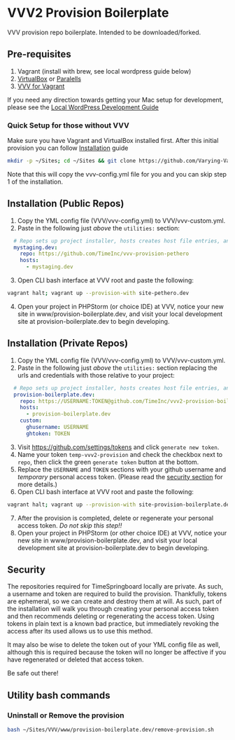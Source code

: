 # VVV2 Provision Boilerplate
VVV provision repo boilerplate. Intended to be downloaded/forked.

## Pre-requisites
1. Vagrant (install with brew, see local wordpress guide below)
2. [VirtualBox](https://www.virtualbox.org/manual/ch02.html#idm858) or [Paralells](http://www.parallels.com/products/desktop/)
3. [VVV for Vagrant](https://github.com/Varying-Vagrant-Vagrants/VVV)

If you need any direction towards getting your Mac setup for development, please see the [Local WordPress Development Guide](https://github.com/WordPress-Phoenix/local-wordpress-development)

### Quick Setup for those without VVV
Make sure you have Vagrant and VirtualBox installed first. After this initial provision you can follow [Installation](#intallation) guide

```bash
mkdir -p ~/Sites; cd ~/Sites && git clone https://github.com/Varying-Vagrant-Vagrants/VVV.git ; cd VVV &&  vagrant up --provision && cp VVV/vvv-config.yml VVV/vvv-custom.yml ;
```

Note that this will copy the vvv-config.yml file for you and you can skip step 1 of the installation.

## Installation (Public Repos)

1. Copy the YML config file (VVV/vvv-config.yml) to VVV/vvv-custom.yml.
2. Paste in the following just *above* the `utilities:` section:
```yml
  # Repo sets up project installer, hosts creates host file entries, and custom is used to authorize you on Github.
  mystaging.dev:
    repo: https://github.com/TimeInc/vvv-provision-pethero
    hosts:
      - mystaging.dev
```
3. Open CLI bash interface at VVV root and paste the following:
```bash
vagrant halt; vagrant up --provision-with site-pethero.dev
```
4. Open your project in PHPStorm (or choice IDE) at VVV, notice your new site in www/provision-boilerplate.dev, and visit your local development site at provision-boilerplate.dev to begin developing.

## Installation (Private Repos)

1. Copy the YML config file (VVV/vvv-config.yml) to VVV/vvv-custom.yml.
2. Paste in the following just *above* the `utilities:` section replacing the urls and credentials with those relative to your project:
```yml
  # Repo sets up project installer, hosts creates host file entries, and custom is used to authorize you on Github.
  provision-boilerplate.dev:
    repo: https://USERNAME:TOKEN@github.com/TimeInc/vvv2-provision-boilerplate
    hosts:
      - provision-boilerplate.dev
    custom:
      ghusername: USERNAME
      ghtoken: TOKEN
```
3. Visit https://github.com/settings/tokens and click `generate new token`.
4. Name your token `temp-vvv2-provision` and check the checkbox next to `repo`, then click the green `generate token` button at the bottom.
5. Replace the `USERNAME` and `TOKEN` sections with your github username and *temporary* personal access token. (Please read the [security section](#security) for more details.)
6. Open CLI bash interface at VVV root and paste the following:
```bash
vagrant halt; vagrant up --provision-with site-provision-boilerplate.dev
```
7. After the provision is completed, delete or regenerate your personal access token. *Do not skip this step!!*
8. Open your project in PHPStorm (or other choice IDE) at VVV, notice your new site in www/provision-boilerplate.dev, and visit your local development site at provision-boilerplate.dev to begin developing.

## Security

The repositories required for TimeSpringboard locally are private. As such, a username and token are required to build the provision. Thankfully, tokens are ephemeral, so we can create and destroy them at will. As such, part of the installation will walk you through creating your personal access token and then recommends deleting or regenerating the access token. Using tokens in plain text is a known bad practice, but immediately revoking the access after its used allows us to use this method. 

It may also be wise to delete the token out of your YML config file as well, although this is required because the token will no longer be affective if you have regenerated or deleted that access token.

Be safe out there!

## Utility bash commands

### Uninstall or Remove the provision

```bash
bash ~/Sites/VVV/www/provision-boilerplate.dev/remove-provision.sh
```
